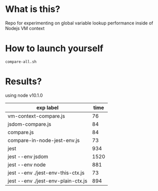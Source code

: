 # What is this?

Repo for experimenting on global variable lookup performance inside of Nodejs VM context

# How to launch yourself

`compare-all.sh`

# Results?

using node v10.1.0

|      exp label                |      time        |
|---------------------|------------|
| vm-context-compare.js	|	76 |
| jsdom-compare.js	|	84 |
| compare.js	|	84 |
| compare-in-node-jest-env.js	|	73 |
| jest	|	934 |
| jest --env jsdom	|	1520 |
| jest --env node	|	881 |
| jest --env ./jest-env-this-ctx.js	|	73 |
| jest --env ./jest-env-plain-ctx.js	|	894 |

